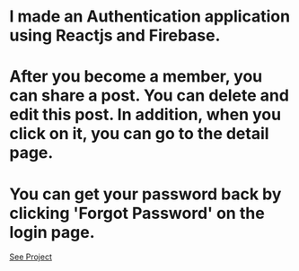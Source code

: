 # I made an Authentication application using Reactjs and Firebase.
# After you become a member, you can share a post. You can delete and edit this post. In addition, when you click on it, you can go to the detail page.
# You can get your password back by clicking 'Forgot Password' on the login page.

[See Project](https://4opqr.csb.app/)

